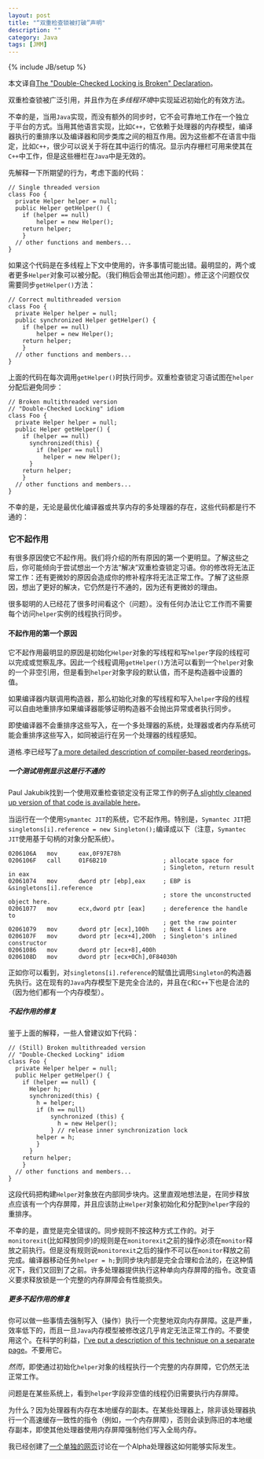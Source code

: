 ```yaml
---
layout: post
title: "“双重检查锁被打破”声明"
description: ""
category: Java
tags: [JMM]
---
```

{% include JB/setup %}

本文译自[The "Double-Checked Locking is Broken" Declaration](http://www.cs.umd.edu/~pugh/java/memoryModel/DoubleCheckedLocking.html)。

双重检查锁被广泛引用，并且作为在*多线程环境*中实现延迟初始化的有效方法。

不幸的是，当用`Java`实现，而没有额外的同步时，它不会可靠地工作在一个独立于平台的方式。当用其他语言实现，比如`C++`，它依赖于处理器的内存模型，编译器执行的重排序以及编译器和同步类库之间的相互作用。因为这些都不在语言中指定，比如`C++`，很少可以说关于将在其中运行的情况。显示内存栅栏可用来使其在`C++`中工作，但是这些栅栏在`Java`中是无效的。

先解释一下所期望的行为，考虑下面的代码：
<?prettify linenums=1?>
    // Single threaded version
    class Foo { 
      private Helper helper = null;
      public Helper getHelper() {
        if (helper == null) 
            helper = new Helper();
        return helper;
        }
      // other functions and members...
    }

如果这个代码是在多线程上下文中使用的，许多事情可能出错。最明显的，两个或者更多`Helper`对象可以被分配。（我们稍后会带出其他问题）。修正这个问题仅仅需要同步`getHelper()`方法：

<?prettify linenums=1?>
    // Correct multithreaded version
    class Foo { 
      private Helper helper = null;
      public synchronized Helper getHelper() {
        if (helper == null) 
            helper = new Helper();
        return helper;
        }
      // other functions and members...
    }

上面的代码在每次调用`getHelper()`时执行同步。双重检查锁定习语试图在`helper`分配后避免同步：

<?prettify linenums=1?>
    // Broken multithreaded version
    // "Double-Checked Locking" idiom
    class Foo {
      private Helper helper = null;
      public Helper getHelper() {
        if (helper == null) 
          synchronized(this) {
            if (helper == null) 
              helper = new Helper();
          }    
        return helper;
        }
      // other functions and members...
    }

不幸的是，无论是最优化编译器或共享内存的多处理器的存在，这些代码都是行不通的：

### 它不起作用

有很多原因使它不起作用。我们将介绍的所有原因的第一个更明显。了解这些之后，你可能倾向于尝试想出一个方法“解决”双重检查锁定习语。你的修改将无法正常工作：还有更微妙的原因会造成你的修补程序将无法正常工作。了解了这些原因，想出了更好的解决，它仍然是行不通的，因为还有更微妙的理由。

很多聪明的人已经花了很多时间看这个（问题）。没有任何办法让它工作而不需要每个访问`helper`实例的线程执行同步。

#### 不起作用的第一个原因

它不起作用最明显的原因是初始化`Helper`对象的写线程和写`helper`字段的线程可以完成或觉察乱序。因此一个线程调用`getHelper()`方法可以看到一个`helper`对象的一个非空引用，但是看到`helper`对象字段的默认值，而不是构造器中设置的值。

如果编译器内联调用构造器，那么初始化对象的写线程和写入`helper`字段的线程可以自由地重排序如果编译器能够证明构造器不会抛出异常或者执行同步。

即使编译器不会重排序这些写入，在一个多处理器的系统，处理器或者内存系统可能会重排序这些写入，如同被运行在另一个处理器的线程感知。

道格.李已经写了[a more detailed description of compiler-based reorderings](http://gee.cs.oswego.edu/dl/cpj/jmm.html)。

##### 一个测试用例显示这是行不通的

Paul Jakubik找到一个使用双重检查锁定没有正常工作的例子[A slightly cleaned up version of that code is available here](http://www.cs.umd.edu/~pugh/java/memoryModel/DoubleCheckTest.java)。

当运行在一个使用`Symantec JIT`的系统，它不起作用。特别是，`Symantec JIT`把`singletons[i].reference = new Singleton();`编译成以下（注意，`Symantec JIT`使用基于句柄的对象分配系统）。

<?prettify linenums=1?>
    0206106A   mov      eax,0F97E78h
    0206106F   call     01F6B210                ; allocate space for
                                                ; Singleton, return result in eax
    02061074   mov      dword ptr [ebp],eax     ; EBP is &singletons[i].reference 
                                                ; store the unconstructed object here.
    02061077   mov      ecx,dword ptr [eax]     ; dereference the handle to
                                                ; get the raw pointer
    02061079   mov      dword ptr [ecx],100h    ; Next 4 lines are
    0206107F   mov      dword ptr [ecx+4],200h  ; Singleton's inlined constructor
    02061086   mov      dword ptr [ecx+8],400h
    0206108D   mov      dword ptr [ecx+0Ch],0F84030h

正如你可以看到，对`singletons[i].reference`的赋值比调用`Singleton`的构造器先执行。这在现有的`Java`内存模型下是完全合法的，并且在`C`和`C++`下也是合法的（因为他们都有一个内存模型）。

##### 不起作用的修复

鉴于上面的解释，一些人曾建议如下代码：

<?prettify linenums=1?>
    // (Still) Broken multithreaded version
    // "Double-Checked Locking" idiom
    class Foo { 
      private Helper helper = null;
      public Helper getHelper() {
        if (helper == null) {
          Helper h;
          synchronized(this) {
            h = helper;
            if (h == null) 
                synchronized (this) {
                  h = new Helper();
                } // release inner synchronization lock
            helper = h;
            } 
          }    
        return helper;
        }
      // other functions and members...
    }

这段代码把构建`Helper`对象放在内部同步块内。这里直观地想法是，在同步释放点应该有一个内存屏障，并且应该防止`Helper`对象初始化和分配到`helper`字段的重排序。

不幸的是，直觉是完全错误的。同步规则不按这种方式工作的。对于`monitorexit`(比如释放同步)的规则是在`monitorexit`之前的操作必须在`monitor`释放之前执行。但是没有规则说`monitorexit`之后的操作不可以在`monitor`释放之前完成。编译器移动任务`helper = h;`到同步块内部是完全合理和合法的，在这种情况下，我们又回到了之前。许多处理器提供执行这种单向内存屏障的指令。改变语义要求释放锁是一个完整的内存屏障会有性能损失。

##### 更多不起作用的修复

你可以做一些事情去强制写入（操作）执行一个完整地双向内存屏障。这是严重，效率低下的，而且一旦`Java`内存模型被修改这几乎肯定无法正常工作的。不要使用这个。在科学的利益，[I've put a description of this technique on a separate page](http://www.cs.umd.edu/~pugh/java/memoryModel/BidirectionalMemoryBarrier.html)。不要用它。

*然而*，即使通过初始化`helper`对象的线程执行一个完整的内存屏障，它仍然无法正常工作。

问题是在某些系统上，看到`helper`字段非空值的线程仍旧需要执行内存屏障。

为什么？因为处理器有内存在本地缓存的副本。在某些处理器上，除非该处理器执行一个高速缓存一致性的指令（例如，一个内存屏障），否则会读到陈旧的本地缓存副本，即使其他处理器使用内存屏障强制他们写入全局内存。

我已经创建了[一个单独的网页](http://www.cs.umd.edu/~pugh/java/memoryModel/AlphaReordering.html)讨论在一个Alpha处理器这如何能够实际发生。
